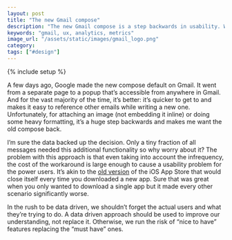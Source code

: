 ```yaml
---
layout: post
title: "The new Gmail compose"
description: "The new Gmail compose is a step backwards in usability. We need to use data to help understand users, not replace them."
keywords: "gmail, ux, analytics, metrics"
image_url: "/assets/static/images/gmail_logo.png"
category:
tags: ["#design"]
---
```

{% include setup %}

<div class="right10">
  <amp-img src="{{ IMG_PATH }}gmail_logo.png" alt="Gmail Logo" width="300" height="135"></amp-img>
</div>

A few days ago, Google made the new compose default on Gmail. It went from a separate page to a popup that’s accessible from anywhere in Gmail. And for the vast majority of the time, it’s better: it’s quicker to get to and makes it easy to reference other emails while writing a new one. Unfortunately, for attaching an image (not embedding it inline) or doing some heavy formatting, it’s a huge step backwards and makes me want the old compose back.

I’m sure the data backed up the decision. Only a tiny fraction of all messages needed this additional functionality so why worry about it? The problem with this approach is that even taking into account the infrequency, the cost of the workaround is large enough to cause a usability problem for the power users. It’s akin to the <a href="http://dangoldin.com/2013/03/01/app-store-what-took-so-long/" target="_blank">old version</a> of the iOS App Store that would close itself every time you downloaded a new app. Sure that was great when you only wanted to download a single app but it made every other scenario significantly worse.

In the rush to be data driven, we shouldn’t forget the actual users and what they’re trying to do. A data driven approach should be used to improve our understanding, not replace it. Otherwise, we run the risk of “nice to have” features replacing the “must have” ones.

